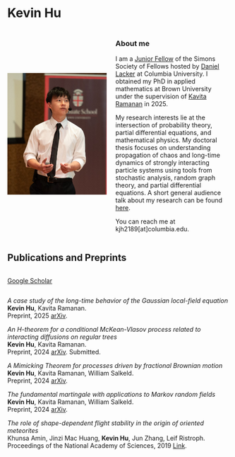 <h1>Kevin Hu</h1>



<div style="display: flex; align-items: center;">
  
  <img src="web_image.jpeg" alt="My Image" width="225">
  
  <div style="margin-left: 20px;">

<h3>About me</h3>
    
<p> I am a <a href = "https://www.simonsfoundation.org/simons-society-of-fellows/people/?type=junior">Junior Fellow</a> of the Simons Society of Fellows hosted by <a href = "https://www.columbia.edu/~dl3133/">Daniel Lacker</a> at Columbia University. I obtained my PhD in applied mathematics at Brown University under the supervision of <a href = "https://appliedmath.brown.edu/people/kavita-ramanan">Kavita Ramanan</a> in 2025.
</p>

<p>
My research interests lie at the intersection of probability theory, partial differential equations, and mathematical physics. My doctoral thesis focuses on understanding propagation of chaos and long-time dynamics of strongly interacting particle systems using tools from stochastic analysis, random graph theory, and partial differential equations. A short general audience talk about my research can be found <a href = "https://www.youtube.com/watch?v=i2yfnAhQmWA">here</a>.
</p>

<p>
You can reach me at kjh2189[at]columbia.edu.
</p>

  </div>
</div>

<h2>Publications and Preprints</h2>

<div style="display: flex; align-items: center;">
<p> <a href = "https://scholar.google.com/">Google Scholar</a> </p>
 
</div>


<p>
<i>A case study of the long-time behavior of the Gaussian local-field equation</i> <br>
<b>Kevin Hu</b>, Kavita Ramanan. <br>
Preprint, 2025 <a href = "https://arxiv.org/abs/2504.06449">arXiv</a>.
</p>

<p>
<i>An H-theorem for a conditional McKean-Vlasov process related to interacting diffusions on regular trees</i> <br>
<b>Kevin Hu</b>, Kavita Ramanan. <br>
Preprint, 2024 <a href = "https://arxiv.org/abs/2412.07710">arXiv</a>. Submitted. 
</p>

<p>
<i>A Mimicking Theorem for processes driven by fractional Brownian motion</i> <br>
<b>Kevin Hu</b>, Kavita Ramanan, William Salkeld. <br>
Preprint, 2024 <a href = "https://arxiv.org/abs/2405.08803">arXiv</a>.
</p>

<p>
<i>The fundamental martingale with applications to Markov random fields</i> <br>
<b>Kevin Hu</b>, Kavita Ramanan, William Salkeld. <br>
Preprint, 2024 <a href = "https://arxiv.org/abs/2405.08795">arXiv</a>.
</p>

<p>
<i>The role of shape-dependent flight stability in the origin of oriented meteorites</i> <br>
Khunsa Amin, Jinzi Mac Huang, <b>Kevin Hu</b>, Jun Zhang, Leif Ristroph. <br>
Proceedings of the National Academy of Sciences, 2019 <a href = "https://www.pnas.org/doi/full/10.1073/pnas.1815133116">Link</a>.
</p>


